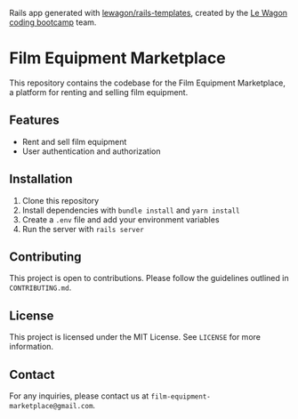 Rails app generated with [lewagon/rails-templates](https://github.com/lewagon/rails-templates), created by the [Le Wagon coding bootcamp](https://www.lewagon.com) team.
# Film Equipment Marketplace

This repository contains the codebase for the Film Equipment Marketplace, a platform for renting and selling film equipment.

## Features

- Rent and sell film equipment
- User authentication and authorization

## Installation

1. Clone this repository
2. Install dependencies with `bundle install` and `yarn install`
3. Create a `.env` file and add your environment variables
4. Run the server with `rails server`

## Contributing

This project is open to contributions. Please follow the guidelines outlined in `CONTRIBUTING.md`.

## License

This project is licensed under the MIT License. See `LICENSE` for more information.

## Contact

For any inquiries, please contact us at `film-equipment-marketplace@gmail.com`.
